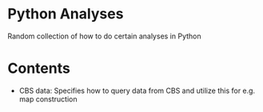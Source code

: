 # Python Analyses
Random collection of how to do certain analyses in Python

# Contents
* CBS data: Specifies how to query data from CBS and utilize this for e.g. map construction
